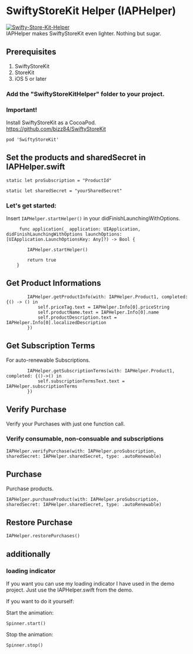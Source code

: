 # SwiftyStoreKit Helper (IAPHelper)
<a href="https://ibb.co/FXbNZj1"><img src="https://i.ibb.co/RNpZrVK/Swifty-Store-Kit-Helper.png" alt="Swifty-Store-Kit-Helper" border="0"></a><br />
IAPHelper makes SwiftyStoreKit even lighter. Nothing but sugar.

## Prerequisites

1. SwiftyStoreKit 
2. StoreKit
3. iOS 5 or later

### Add the "SwiftyStoreKitHelper" folder to your project.

### Important!

Install SwiftyStoreKit as a CocoaPod. https://github.com/bizz84/SwiftyStoreKit

```
pod 'SwiftyStoreKit'
```
## Set the products and sharedSecret in IAPHelper.swift
```
static let proSubscription = "ProductId"
```
```
static let sharedSecret = "yourSharedSecret"
```
### Let's get started: 

Insert ```IAPHelper.startHelper()``` in your didFinishLaunchingWithOptions.
```
     func application(_ application: UIApplication, didFinishLaunchingWithOptions launchOptions:    [UIApplication.LaunchOptionsKey: Any]?) -> Bool {

        IAPHelper.startHelper()
        
        return true
    }
```
## Get Product Informations
```
        IAPHelper.getProductInfo(with: IAPHelper.Product1, completed: {() -> () in
            self.priceTag.text = IAPHelper.Info[0].priceString
            self.productName.text = IAPHelper.Info[0].name
            self.productDescription.text = IAPHelper.Info[0].localizedDescription
        })
```

## Get Subscription Terms
For auto-renewable Subscriptions.
```
        IAPHelper.getSubscriptionTerms(with: IAPHelper.Product1, completed: {()->() in
            self.subscriptionTermsText.text = IAPHelper.subscriptionTerms
        })
```

## Verify Purchase

Verify your Purchases with just one function call.

### Verify consumable, non-consuable and subscriptions

```
IAPHelper.verifyPurchase(with: IAPHelper.proSubscription, sharedSecret: IAPHelper.sharedSecret, type: .autoRenewable)
```

## Purchase

Purchase products.

```
IAPHelper.purchaseProduct(with: IAPHelper.proSubscription, sharedSecret: IAPHelper.sharedSecret, type: .autoRenewable)
```
## Restore Purchase

```
IAPHelper.restorePurchases()
```


## additionally

### loading indicator
If you want you can use my loading indicator I have used in the demo project.
Just use the IAPHelper.swift from the demo.

If you want to do it yourself:

Start the animation:
```
Spinner.start()
```

Stop the animation:
```
Spinner.stop()
```
